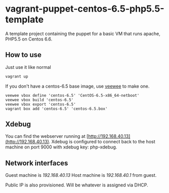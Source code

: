 vagrant-puppet-centos-6.5-php5.5-template
=========================================

A template project containing the puppet for a basic VM that runs apache, PHP5.5 on Centos 6.6.

How to use
----------
Just use it like normal

```bash
vagrant up
```

If you don't have a centos-6.5 base image, use [veewee](https://github.com/jedi4ever/veewee) to make one.
```
veewee vbox define 'centos-6.5' 'CentOS-6.5-x86_64-netboot'
veewee vbox build 'centos-6.5'
veewee vbox export 'centos-6.5'
vagrant box add 'centos-6.5' 'centos-6.5.box'
```

Xdebug
------

You can find the webserver running at [http://192.168.40.13](http://192.168.40.13).
Xdebug is configured to connect back to the host machine on port 9000 with xdebug key: php-xdebug.


Network interfaces
------------------

Guest machine is *192.168.40.13*
Host machine is *192.168.40.1* from guest.

Public IP is also provisioned. Will be whatever is assigned via DHCP.
